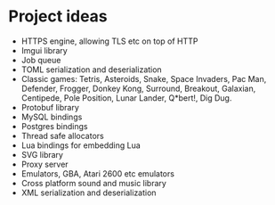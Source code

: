 # Project ideas

- HTTPS engine, allowing TLS etc on top of HTTP
- Imgui library
- Job queue
- TOML serialization and deserialization
- Classic games: Tetris, Asteroids, Snake, Space Invaders, Pac Man, Defender, Frogger, Donkey Kong, Surround, Breakout, Galaxian, Centipede, Pole Position, Lunar Lander, Q*bert!, Dig Dug.   
- Protobuf library
- MySQL bindings
- Postgres bindings
- Thread safe allocators
- Lua bindings for embedding Lua
- SVG library
- Proxy server
- Emulators, GBA, Atari 2600 etc emulators
- Cross platform sound and music library
- XML serialization and deserialization